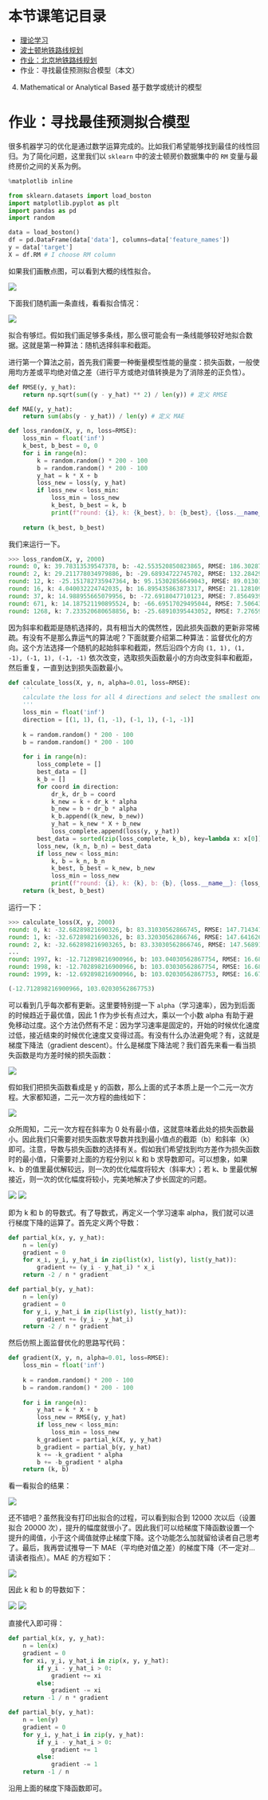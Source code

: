 

# 本节课笔记目录

- [理论学习](/02_1.md)
- [波士顿地铁路线规划](/02_2.md)
- [作业：北京地铁路线规划](/02_3.md)
- 作业：寻找最佳预测拟合模型（本文）

4. Mathematical or Analytical Based 基于数学或统计的模型

# 作业：寻找最佳预测拟合模型

很多机器学习的优化是通过数学运算完成的。比如我们希望能够找到最佳的线性回归。为了简化问题，这里我们以 `sklearn` 中的波士顿房价数据集中的 `RM` 变量与最终房价之间的关系为例。
```python
%matplotlib inline

from sklearn.datasets import load_boston
import matplotlib.pyplot as plt
import pandas as pd
import random

data = load_boston()
df = pd.DataFrame(data['data'], columns=data['feature_names'])
y = data['target']
X = df.RM # I choose RM column
```
如果我们画散点图，可以看到大概的线性拟合。

![](pics/plot.png)

下面我们随机画一条直线，看看拟合情况：

![](pics/plot_2.png)

拟合有够烂。假如我们画足够多条线，那么很可能会有一条线能够较好地拟合数据。这就是第一种算法：随机选择斜率和截距。

进行第一个算法之前，首先我们需要一种衡量模型性能的量度：损失函数，一般使用均方差或平均绝对值之差（进行平方或绝对值转换是为了消除差的正负性）。
```python
def RMSE(y, y_hat):
    return np.sqrt(sum((y - y_hat) ** 2) / len(y)) # 定义 RMSE

def MAE(y, y_hat):
    return sum(abs(y - y_hat)) / len(y) # 定义 MAE

def loss_random(X, y, n, loss=RMSE):
    loss_min = float('inf')
    k_best, b_best = 0, 0
    for i in range(n):
        k = random.random() * 200 - 100
        b = random.random() * 200 - 100
        y_hat = k * X + b
        loss_new = loss(y, y_hat)
        if loss_new < loss_min:
            loss_min = loss_new
            k_best, b_best = k, b
            print(f"round: {i}, k: {k_best}, b: {b_best}, {loss.__name__}: {loss_min}")
        
    return (k_best, b_best)
```
我们来运行一下。
```python
>>> loss_random(X, y, 2000)
round: 0, k: 39.78313539547378, b: -42.553520850823865, RMSE: 186.30287320208564
round: 2, k: 29.211778034979886, b: -29.68934722745702, RMSE: 132.28429197646585
round: 12, k: -25.151782735947364, b: 95.15302856649043, RMSE: 89.01301850593477
round: 16, k: 4.040032224742035, b: 16.895435863873317, RMSE: 21.128109463676168
round: 37, k: 14.988955665079956, b: -72.6918047710123, RMSE: 7.856493935804529
round: 671, k: 14.187521190895524, b: -66.69517029495044, RMSE: 7.506431951543031
round: 1268, k: 7.233520680658856, b: -25.68910395443052, RMSE: 7.276594291831291
```
因为斜率和截距是随机选择的，具有相当大的偶然性，因此损失函数的更新非常稀疏。有没有不是那么靠运气的算法呢？下面就要介绍第二种算法：监督优化的方向。这个方法选择一个随机的起始斜率和截距，然后沿四个方向 `(1, 1), (1, -1), (-1, 1), (-1, -1)` 依次改变，选取损失函数最小的方向改变斜率和截距，然后重复，一直到达到损失函数最小。
```python
def calculate_loss(X, y, n, alpha=0.01, loss=RMSE):
    '''
    calculate the loss for all 4 directions and select the smallest one
    '''
    loss_min = float('inf')
    direction = [(1, 1), (1, -1), (-1, 1), (-1, -1)]
    
    k = random.random() * 200 - 100
    b = random.random() * 200 - 100
    
    for i in range(n):
        loss_complete = []
        best_data = []
        k_b = []
        for coord in direction:
            dr_k, dr_b = coord
            k_new = k + dr_k * alpha
            b_new = b + dr_b * alpha
            k_b.append((k_new, b_new))
            y_hat = k_new * X + b_new
            loss_complete.append(loss(y, y_hat))
        best_data = sorted(zip(loss_complete, k_b), key=lambda x: x[0])[0]
        loss_new, (k_n, b_n) = best_data
        if loss_new < loss_min:
            k, b = k_n, b_n
            k_best, b_best = k_new, b_new
            loss_min = loss_new
            print(f"round: {i}, k: {k}, b: {b}, {loss.__name__}: {loss_min}")
    return (k_best, b_best)
```
运行一下：
```python
>>> calculate_loss(X, y, 2000)
round: 0, k: -32.68289821690326, b: 83.31030562866745, RMSE: 147.71434158456455
round: 1, k: -32.67289821690326, b: 83.32030562866746, RMSE: 147.64162648015352
round: 2, k: -32.662898216903265, b: 83.33030562866746, RMSE: 147.5689118390715
...
round: 1997, k: -12.712898216900966, b: 103.04030562867754, RMSE: 16.686687720956236
round: 1998, k: -12.702898216900966, b: 103.03030562867754, RMSE: 16.682268006921056
round: 1999, k: -12.692898216900966, b: 103.02030562867753, RMSE: 16.67801752679068

(-12.712898216900966, 103.02030562867753)
```
可以看到几乎每次都有更新。这里要特别提一下 `alpha`（学习速率），因为到后面的时候趋近于最优值，因此 1 作为步长有点过大，乘以一个小数 alpha 有助于避免移动过度。这个方法仍然有不足：因为学习速率是固定的，开始的时候优化速度过低，接近结束的时候优化速度又变得过高。有没有什么办法避免呢？有，这就是梯度下降法（gradient descent）。什么是梯度下降法呢？我们首先来看一看当损失函数是均方差时候的损失函数：

![](pics/eq01.png)

假如我们把损失函数看成是 y 的函数，那么上面的式子本质上是一个二元一次方程。大家都知道，二元一次方程的曲线如下：

![](pics/line_plot.png)

众所周知，二元一次方程在斜率为 0 处有最小值，这就意味着此处的损失函数最小。因此我们只需要对损失函数求导数并找到最小值点的截距（b）和斜率（k）即可。注意，导数与损失函数的选择有关。假如我们希望找到均方差作为损失函数时的最小值，只需要对上面的方程分别以 k 和 b 求导数即可。可以想象，如果 k、b 的值里最优解较远，则一次的优化幅度将较大（斜率大）；若 k、b 里最优解接近，则一次的优化幅度将较小，完美地解决了步长固定的问题。

![](pics/eq02.png)
![](pics/eq03.png)

即为 k 和 b 的导数式。有了导数式，再定义一个学习速率 alpha，我们就可以进行梯度下降的运算了。首先定义两个导数：
```python
def partial_k(x, y, y_hat):
    n = len(y)
    gradient = 0
    for x_i, y_i, y_hat_i in zip(list(x), list(y), list(y_hat)):
        gradient += (y_i - y_hat_i) * x_i
    return -2 / n * gradient

def partial_b(y, y_hat):
    n = len(y)
    gradient = 0
    for y_i, y_hat_i in zip(list(y), list(y_hat)):
        gradient += (y_i - y_hat_i)
    return -2 / n * gradient
```
然后仿照上面监督优化的思路写代码：
```python
def gradient(X, y, n, alpha=0.01, loss=RMSE):
    loss_min = float('inf')
    
    k = random.random() * 200 - 100
    b = random.random() * 200 - 100
    
    for i in range(n):
        y_hat = k * X + b
        loss_new = RMSE(y, y_hat)
        if loss_new < loss_min:
            loss_min = loss_new
        k_gradient = partial_k(X, y, y_hat)
        b_gradient = partial_b(y, y_hat)
        k += -k_gradient * alpha
        b += -b_gradient * alpha
    return (k, b)
```
看一看拟合的结果：

![](pics/fitted_plot.png)

还不错吧？虽然我没有打印出拟合的过程，可以看到拟合到 12000 次以后（设置拟合 20000 次），提升的幅度就很小了。因此我们可以给梯度下降函数设置一个提升的阈值，小于这个阈值就停止梯度下降。这个功能怎么加就留给读者自己思考了。最后，我再尝试推导一下 MAE（平均绝对值之差）的梯度下降（不一定对...请读者指点）。MAE 的方程如下：

![](pics/eq04.png)

因此 k 和 b 的导数如下：

![](pics/eq05.png)
![](pics/eq06.png)

直接代入即可得：
```python
def partial_k(x, y, y_hat):
    n = len(x)
    gradient = 0
    for xi, y_i, y_hat_i in zip(x, y, y_hat):
        if y_i - y_hat_i > 0:
            gradient += xi
        else:
            gradient -= xi
    return -1 / n * gradient

def partial_b(y, y_hat):
    n = len(y)
    gradient = 0
    for y_i, y_hat_i in zip(y, y_hat):
        if y_i - y_hat_i > 0:
            gradient += 1
        else:
            gradient -= 1
    return -1 / n
```
沿用上面的梯度下降函数即可。